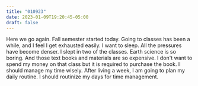 ```yaml
---
title: "010923"
date: 2023-01-09T19:20:45-05:00
draft: false
---
```


Here we go again. Fall semester started today. Going to classes has been a while, and I feel I get exhausted easily.
I want to sleep. All the pressures have become denser. I slept in two of the classes. Earth science is so boring. And those text books and materials are so expensive. I don't want to spend my money on that class but it is required to purchase the book.
I should manage my time wisely. After living a week, I am going to plan my daily routine. I should routinize my days for time management.
